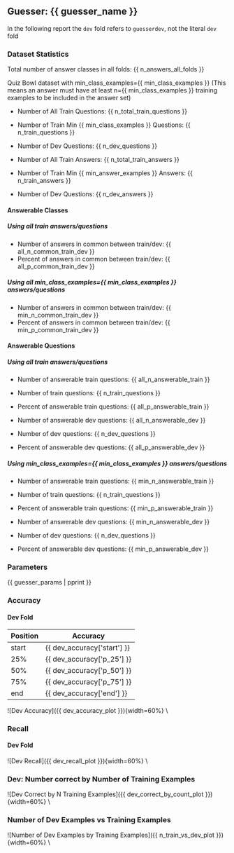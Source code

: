 ## Guesser: {{ guesser_name }}

In the following report the `dev` fold refers to `guesserdev`, not the literal `dev` fold

### Dataset Statistics

Total number of answer classes in all folds: {{ n_answers_all_folds }}

Quiz Bowl dataset with min_class_examples={{ min_class_examples }}
(This means an answer must have at least n={{ min_class_examples }} training examples to be included
in the answer set)

* Number of All Train Questions: {{ n_total_train_questions }}
* Number of Train Min {{ min_class_examples }} Questions: {{ n_train_questions }}
* Number of Dev Questions: {{ n_dev_questions }}

* Number of All Train Answers: {{ n_total_train_answers }}
* Number of Train Min {{ min_answer_examples }} Answers: {{ n_train_answers }}
* Number of Dev Questions: {{ n_dev_answers }}

#### Answerable Classes

##### Using all train answers/questions

* Number of answers in common between train/dev: {{ all_n_common_train_dev }}
* Percent of answers in common between train/dev: {{ all_p_common_train_dev }}

##### Using all min_class_examples={{ min_class_examples }} answers/questions

* Number of answers in common between train/dev: {{ min_n_common_train_dev }}
* Percent of answers in common between train/dev: {{ min_p_common_train_dev }}

#### Answerable Questions

##### Using all train answers/questions

* Number of answerable train questions: {{ all_n_answerable_train }}
* Number of train questions: {{ n_train_questions }}
* Percent of answerable train questions: {{ all_p_answerable_train }}

* Number of answerable dev questions: {{ all_n_answerable_dev }}
* Number of dev questions: {{ n_dev_questions }}
* Percent of answerable dev questions: {{ all_p_answerable_dev }}

##### Using min_class_examples={{ min_class_examples }} answers/questions

* Number of answerable train questions: {{ min_n_answerable_train }}
* Number of train questions: {{ n_train_questions }}
* Percent of answerable train questions: {{ min_p_answerable_train }}

* Number of answerable dev questions: {{ min_n_answerable_dev }}
* Number of dev questions: {{ n_dev_questions }}
* Percent of answerable dev questions: {{ min_p_answerable_dev }}

### Parameters

{{ guesser_params | pprint }}

### Accuracy

#### Dev Fold

Position | Accuracy
---------|---------
start|{{ dev_accuracy['start'] }}
25%|{{ dev_accuracy['p_25'] }}
50%|{{ dev_accuracy['p_50'] }}
75%|{{ dev_accuracy['p_75'] }}
end|{{ dev_accuracy['end'] }}

![Dev Accuracy]({{ dev_accuracy_plot }}){width=60%}
\ 


### Recall

#### Dev Fold

![Dev Recall]({{ dev_recall_plot }}){width=60%}
\ 


### Dev: Number correct by Number of Training Examples


![Dev Correct by N Training Examples]({{ dev_correct_by_count_plot }}){width=60%}
\


### Number of Dev Examples vs Training Examples


![Number of Dev Examples by Training Examples]({{ n_train_vs_dev_plot }}){width=60%}
\
